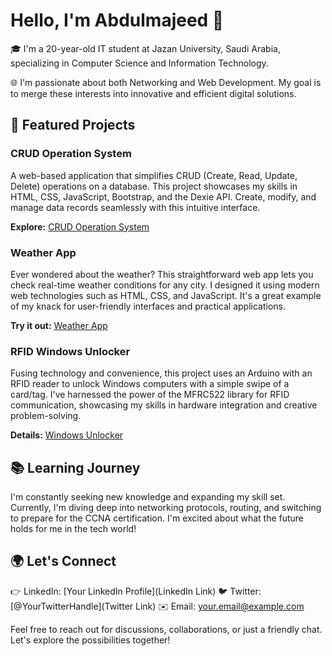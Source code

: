 # Hello, I'm Abdulmajeed 👋

🎓 I'm a 20-year-old IT student at Jazan University, Saudi Arabia, specializing in Computer Science and Information Technology.

🌐 I'm passionate about both Networking and Web Development. My goal is to merge these interests into innovative and efficient digital solutions.

## 💼 Featured Projects

### CRUD Operation System
A web-based application that simplifies CRUD (Create, Read, Update, Delete) operations on a database. This project showcases my skills in HTML, CSS, JavaScript, Bootstrap, and the Dexie API. Create, modify, and manage data records seamlessly with this intuitive interface.

**Explore:** [CRUD Operation System](https://github.com/MJEEd91/CRUD-OPERATION-SYSTEM)

### Weather App
Ever wondered about the weather? This straightforward web app lets you check real-time weather conditions for any city. I designed it using modern web technologies such as HTML, CSS, and JavaScript. It's a great example of my knack for user-friendly interfaces and practical applications.

**Try it out:** [Weather App](https://github.com/MJEEd91/weather-app)

### RFID Windows Unlocker
Fusing technology and convenience, this project uses an Arduino with an RFID reader to unlock Windows computers with a simple swipe of a card/tag. I've harnessed the power of the MFRC522 library for RFID communication, showcasing my skills in hardware integration and creative problem-solving.

**Details:** [Windows Unlocker](https://github.com/MJEEd91/Windows-Unlocker)

## 📚 Learning Journey

I'm constantly seeking new knowledge and expanding my skill set. Currently, I'm diving deep into networking protocols, routing, and switching to prepare for the CCNA certification. I'm excited about what the future holds for me in the tech world!

## 🌍 Let's Connect

👉 LinkedIn: [Your LinkedIn Profile](LinkedIn Link)
🐦 Twitter: [@YourTwitterHandle](Twitter Link)
✉️ Email: your.email@example.com

Feel free to reach out for discussions, collaborations, or just a friendly chat. Let's explore the possibilities together!

<!-- Feel free to personalize and expand your GitHub profile README further. -->
